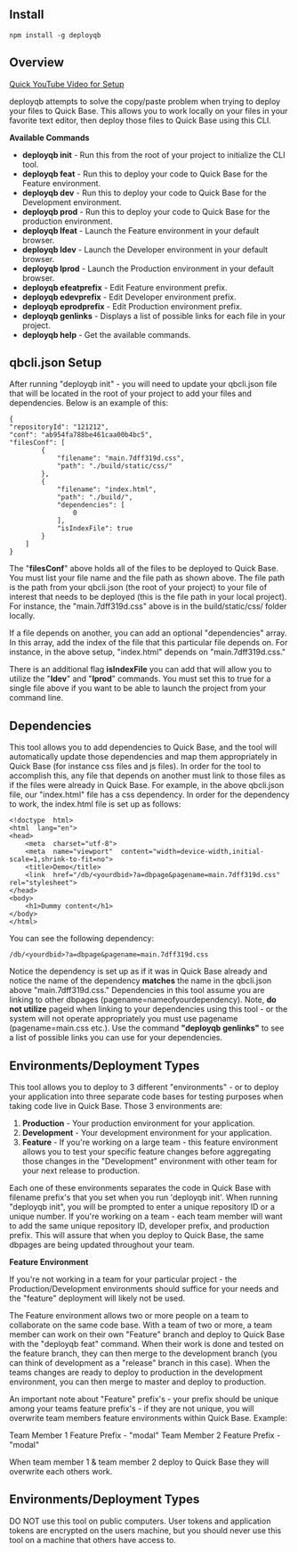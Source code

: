 ## Install

    npm install -g deployqb

## Overview
[Quick YouTube Video for Setup](https://www.youtube.com/watch?v=_S-ie8s_HKE&feature=youtu.be)

deployqb attempts to solve the copy/paste problem when trying to deploy your files to Quick Base.  This allows you to work locally on your files in your favorite text editor, then deploy those files to Quick Base using this CLI.

**Available Commands**

 - **deployqb init** - Run this from the root of your project to initialize the CLI tool.
 - **deployqb feat** - Run this to deploy your code to Quick Base for the Feature environment. 
 - **deployqb dev** - Run this to deploy your code to Quick Base for the Development environment. 
 - **deployqb prod** - Run this to deploy your code to Quick Base for the production environment.
 - **deployqb lfeat** - Launch the Feature environment in your default browser. 
 - **deployqb ldev** - Launch the Developer environment in your default browser. 
 - **deployqb lprod** - Launch the Production environment in your default browser.
 - **deployqb efeatprefix** - Edit Feature environment prefix.
 - **deployqb edevprefix** - Edit Developer environment prefix.
 - **deployqb eprodprefix** - Edit Production environment prefix.
 - **deployqb genlinks** - Displays a list of possible links for each file in your project.
 - **deployqb help** - Get the available commands.

## qbcli.json Setup
After running "deployqb init" - you will need to update your qbcli.json file that will be located in the root of your project to add your files and dependencies.  Below is an example of this:

	{
	"repositoryId": "121212",
	"conf": "ab954fa788be461caa00b4bc5",
	"filesConf": [
			{
				"filename": "main.7dff319d.css",
				"path": "./build/static/css/"
			},
			{
				"filename": "index.html",
				"path": "./build/",
				"dependencies": [
					0
				],
				"isIndexFile": true
			}
		]
	}

The "**filesConf**" above holds all of the files to be deployed to Quick Base.  You must list your file name and the file path as shown above.  The file path is the path from your qbcli.json (the root of your project) to your file of interest that needs to be deployed (this is the file path in your local project).  For instance, the "main.7dff319d.css" above is in the build/static/css/ folder locally.

If a file depends on another, you can add an optional "dependencies" array.  In this array, add the index of the file that this particular file depends on.  For instance, in the above setup, "index.html" depends on "main.7dff319d.css."

There is an additional flag **isIndexFile** you can add that will allow you to utilize the "**ldev**" and "**lprod**" commands.  You must set this to true for a single file above if you want to be able to launch the project from your command line.

## Dependencies
This tool allows you to add dependencies to Quick Base, and the tool will automatically update those dependencies and map them appropriately in Quick Base (for instance css files and js files).  In order for the tool to accomplish this, any file that depends on another must link to those files as if the files were already in Quick Base.  For example, in the above qbcli.json file, our "index.html" file has a css dependency.  In order for the dependency to work, the index.html file is set up as follows:

	<!doctype  html>
	<html  lang="en">
	<head>
		<meta  charset="utf-8">
		<meta  name="viewport"  content="width=device-width,initial-scale=1,shrink-to-fit=no">
		<title>Demo</title>
		<link  href="/db/<yourdbid>?a=dbpage&pagename=main.7dff319d.css"  rel="stylesheet">
	</head>
	<body>
		<h1>Dummy content</h1>
	</body>
	</html>

You can see the following dependency:

```/db/<yourdbid>?a=dbpage&pagename=main.7dff319d.css```

Notice the dependency is set up as if it was in Quick Base already and notice the name of the dependency **matches** the name in the qbcli.json above "main.7dff319d.css."  Dependencies in this tool assume you are linking to other dbpages (pagename=nameofyourdependency).  Note, **do not utilize** pageid when linking to your dependencies using this tool - or the system will not operate appropriately you must use pagename (pagename=main.css etc.).  Use the command **"deployqb genlinks"** to see a list of possible links you can use for your dependencies.


## Environments/Deployment Types

This tool allows you to deploy to 3 different "environments" - or to deploy your application into three separate code bases for testing purposes when taking code live in Quick Base.  Those 3 environments are:

 1. **Production** - Your production environment for your application. 
 2. **Development** - Your development environment for your application.
 3. **Feature** - If you're working on a large team - this feature environment allows you to test your specific feature changes before aggregating those changes in the "Development" environment with other team for your next release to production.

Each one of these environments separates the code in Quick Base with filename prefix's that you set when you run 'deployqb init'.  When running "deployqb init", you will be prompted to enter a unique repository ID or a unique number.  If you're working on a team - each team member will want to add the same unique repository ID, developer prefix, and production prefix.  This will assure that when you deploy to Quick Base, the same dbpages are being updated throughout your team.

**Feature Environment**

If you're not working in a team for your particular project - the Production/Development environments should suffice for your needs and the "feature" deployment will likely not be used.

The Feature environment allows two or more people on a team to collaborate on the same code base.  With a team of two or more, a team member can work on their own "Feature" branch and deploy to Quick Base with the "deployqb feat" command.  When their work is done and tested on the feature branch, they can then merge to the development branch (you can think of development as a "release" branch in this case).  When the teams changes are ready to deploy to production in the development environment, you can then merge to master and deploy to production.  

An important note about "Feature" prefix's - your prefix should be unique among your teams feature prefix's - if they are not unique, you will overwrite team members feature environments within Quick Base.  Example:

Team Member 1 Feature Prefix - "modal"
Team Member 2 Feature Prefix - "modal"

When team member 1 & team member 2 deploy to Quick Base they will overwrite each others work.

## Environments/Deployment Types
DO NOT use this tool on public computers.  User tokens and application tokens are encrypted on the users machine, but you should never use this tool on a machine that others have access to.





